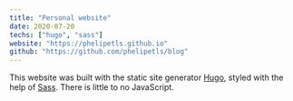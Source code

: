 ```yaml
---
title: "Personal website"
date: 2020-07-20
techs: ["hugo", "sass"]
website: "https://phelipetls.github.io"
github: "https://github.com/phelipetls/blog"
---
```


This website was built with the static site generator [Hugo](https://gohugo.io/),
styled with the help of [Sass](https://sass-lang.com/). There is little to no JavaScript.
